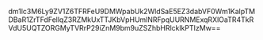 dm1lc3M6Ly9ZV1Z6TFRFeU9DMWpabUk2WldSaE5EZ3dabVF0Wm1KalpTMDBaR1ZrTFdFellqZ3RZMkUxTTJKbVpHUmlNRFpqUURNMExqRXlOaTR4TkRVdU5UQTZORGMyTVRrP29iZnM9bm9uZSZhbHRlcklkPTIzMw==
